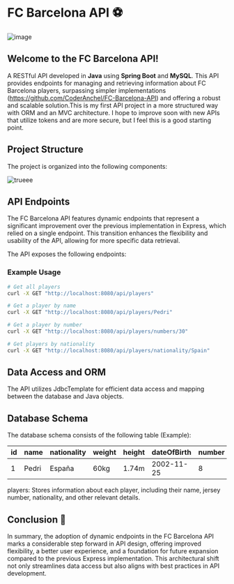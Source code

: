 # FC Barcelona API ⚽️
![image](https://github.com/user-attachments/assets/0b6bc082-e587-4cd2-81bf-2974b3073d22)

## Welcome to the FC Barcelona API!

A RESTful API developed in **Java** using **Spring Boot** and **MySQL**. This API provides endpoints for managing and retrieving information about FC Barcelona players, surpassing simpler implementations (https://github.com/CoderAnchel/FC-Barcelona-API) and offering a robust and scalable solution.This is my first API project in a more structured way with ORM and an MVC architecture. I hope to improve soon with new APIs that utilize tokens and are more secure, but I feel this is a good starting point.

## Project Structure

The project is organized into the following components:

![trueee](https://github.com/user-attachments/assets/f758c789-910c-47f6-bb13-f9c5965985bb)

## API Endpoints

The FC Barcelona API features dynamic endpoints that represent a significant improvement over the previous implementation in Express, which relied on a single endpoint. This transition enhances the flexibility and usability of the API, allowing for more specific data retrieval.

The API exposes the following endpoints:


### Example Usage

```bash
# Get all players
curl -X GET "http://localhost:8080/api/players"

# Get a player by name
curl -X GET "http://localhost:8080/api/players/Pedri"

# Get a player by number
curl -X GET "http://localhost:8080/api/players/numbers/30"

# Get players by nationality
curl -X GET "http://localhost:8080/api/players/nationality/Spain"
```

## Data Access and ORM

The API utilizes JdbcTemplate for efficient data access and mapping between the database and Java objects.

## Database Schema

The database schema consists of the following table (Example):

| id | name | nationality | weight | height | dateOfBirth | number | apparences | goals | assists | cleanSheets | saves |
| :--- | :--- | :--- | :--- | :--- | :--- | :--- | :--- | :--- | :--- | :--- | :--- |
| 1 | Pedri | España | 60kg | 1.74m | 2002-11-25 | 8 | 153 | 22 | 15 | null | null |

players: Stores information about each player, including their name, jersey number, nationality, and other relevant details.

## Conclusion 🎉

In summary, the adoption of dynamic endpoints in the FC Barcelona API marks a considerable step forward in API design, offering improved flexibility, a better user experience, and a foundation for future expansion compared to the previous Express implementation. This architectural shift not only streamlines data access but also aligns with best practices in API development.
